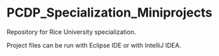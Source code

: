 # PCDP_Specialization_Miniprojects

Repository for Rice University specialization.

Project files can be run with Eclipse IDE or with IntelliJ IDEA.